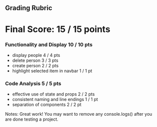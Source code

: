 ## Grading Rubric

# Final Score: 15 / 15 points

### Functionality and Display  10 / 10 pts

- display people 4 / 4 pts
- delete person 3 / 3 pts
- create person 2 / 2 pts
- highlight selected item in navbar 1 / 1 pt

### Code Analysis 5 / 5 pts
 
- effective use of state and props 2 / 2 pts
- consistent naming and line endings 1 / 1 pt
- separation of components 2 / 2 pt

Notes: Great work! You may want to remove any console.logs() after you are done testing a project.